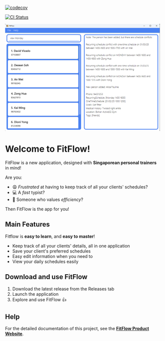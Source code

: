 [![codecov](https://codecov.io/github/AY2425S2-CS2103T-T13-1/tp/graph/badge.svg?token=CSUEDWILDT)](https://codecov.io/github/AY2425S2-CS2103T-T13-1/tp)

[![CI Status](https://github.com/se-edu/addressbook-level3/workflows/Java%20CI/badge.svg)](https://github.com/se-edu/addressbook-level3/actions)

![Ui](docs/images/Ui.png)


# Welcome to FitFlow!

FitFlow is a new application, designed with **Singaporean personal trainers** in mind!

Are you:
- :weary: *Frustrated* at having to keep track of all your clients' schedules?
- :computer: A *fast* typist?
- :rocket: Someone who values *efficiency*?

Then FitFlow is the app for you!

## Main Features

Fitflow is **easy to learn**, and **easy to master**!

- Keep track of all your clients' details, all in one application
- Save your client's preferred schedules
- Easy edit information when you need to
- View your daily schedules easily

## Download and use FitFlow

1. Download the latest release from the Releases tab
2. Launch the application
3. Explore and use FitFlow :thumbsup:

## Help

For the detailed documentation of this project, see the **[FitFlow Product Website](https://ay2425s2-cs2103t-t13-1.github.io/tp/)**.
